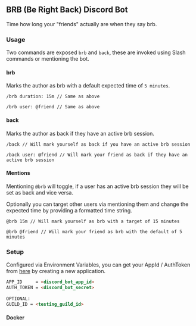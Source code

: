 ## BRB (Be Right Back) Discord Bot

Time how long your "friends" actually are when they say brb.

### Usage

Two commands are exposed `brb` and `back`, these are invoked using Slash commands or mentioning the bot.

#### brb

Marks the author as brb with a default expected time of `5 minutes`. 

```text
/brb duration: 15m // Same as above

/brb user: @friend // Same as above
```

#### back

Marks the author as back if they have an active brb session.

```text
/back // Will mark yourself as back if you have an active brb session

/back user: @friend // Will mark your friend as back if they have an active brb session
```

#### Mentions

Mentioning `@brb` will toggle, if a user has an active brb session they will be set as back and vice versa.

Optionally you can target other users via mentioning them and change the expected time by providing a formatted time string.

```text
@brb 15m // Will mark yourself as brb with a target of 15 minutes

@brb @friend // Will mark your friend as brb with the default of 5 minutes
```

### Setup

Configured via Environment Variables, you can get your AppId / AuthToken from [here](https://discord.com/developers/applications) by creating a new application.

```html
APP_ID     = <discord_bot_app_id>
AUTH_TOKEN = <discord_bot_secret>
    
OPTIONAL:
GUILD_ID = <testing_guild_id>
```

#### Docker

